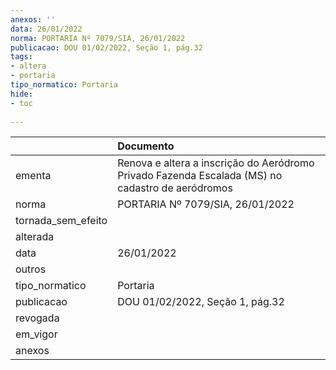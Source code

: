 ```yaml
---
anexos: ''
data: 26/01/2022
norma: PORTARIA Nº 7079/SIA, 26/01/2022
publicacao: DOU 01/02/2022, Seção 1, pág.32
tags:
- altera
- portaria
tipo_normatico: Portaria
hide: 
- toc 
 
---
```


|                    | Documento                                                                                        |
|:-------------------|:-------------------------------------------------------------------------------------------------|
| ementa             | Renova e altera a inscrição do Aeródromo Privado Fazenda Escalada (MS) no cadastro de aeródromos |
| norma              | PORTARIA Nº 7079/SIA, 26/01/2022                                                                 |
| tornada_sem_efeito |                                                                                                  |
| alterada           |                                                                                                  |
| data               | 26/01/2022                                                                                       |
| outros             |                                                                                                  |
| tipo_normatico     | Portaria                                                                                         |
| publicacao         | DOU 01/02/2022, Seção 1, pág.32                                                                  |
| revogada           |                                                                                                  |
| em_vigor           |                                                                                                  |
| anexos             |                                                                                                  |